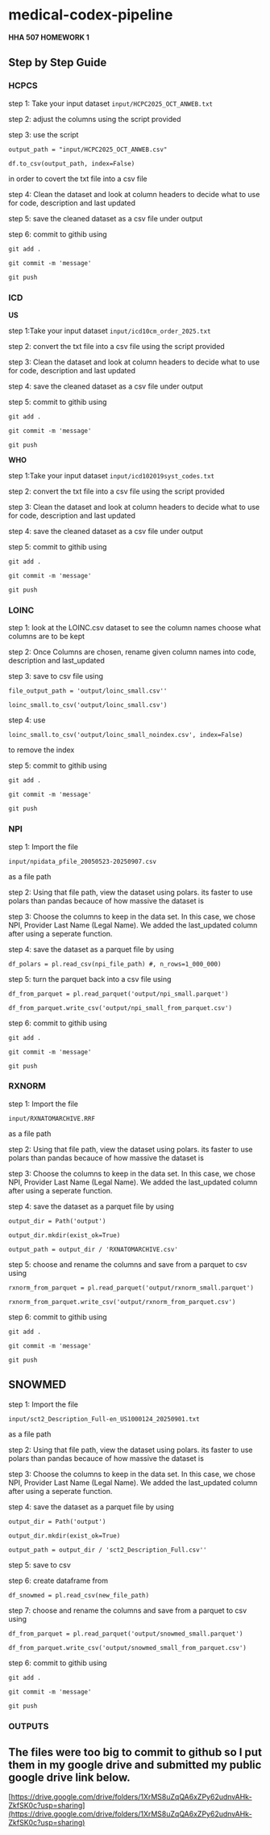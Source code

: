 # medical-codex-pipeline
**HHA 507 HOMEWORK 1**

## Step by Step Guide

### HCPCS
step 1: Take your input dataset `input/HCPC2025_OCT_ANWEB.txt`

step 2: adjust the columns using the script provided

step 3: use the script 

`output_path = "input/HCPC2025_OCT_ANWEB.csv"`

`df.to_csv(output_path, index=False)`

in order to covert the txt file into a csv file

step 4: Clean the dataset and look at column headers to decide what to use for code, description and last updated

step 5: save the cleaned dataset as a csv file under output

step 6: commit to githib using
    
    git add .
    
    git commit -m 'message'
    
    git push

### ICD
**US**

step 1:Take your input dataset `input/icd10cm_order_2025.txt`

step 2: convert the txt file into a csv file using the script provided

step 3: Clean the dataset and look at column headers to decide what to use for code, description and last updated

step 4: save the cleaned dataset as a csv file under output

step 5: commit to githib using

    git add .
    
    git commit -m 'message'
    
    git push

**WHO**

step 1:Take your input dataset `input/icd102019syst_codes.txt`

step 2: convert the txt file into a csv file using the script provided

step 3: Clean the dataset and look at column headers to decide what to use for code, description and last updated

step 4: save the cleaned dataset as a csv file under output

step 5: commit to githib using
    
    git add .
    
    git commit -m 'message'
    
    git push

### LOINC
step 1: look at the LOINC.csv dataset to see the column names choose what columns are to be kept

step 2: Once Columns are chosen, rename given column names into code, description and last_updated

step 3: save to csv file using

`file_output_path = 'output/loinc_small.csv''`

`loinc_small.to_csv('output/loinc_small.csv')`

step 4: use 

`loinc_small.to_csv('output/loinc_small_noindex.csv', index=False)` 

to remove the index

step 5: commit to githib using
    
    git add .
    
    git commit -m 'message'
    
    git push

### NPI
step 1: Import the file 

`input/npidata_pfile_20050523-20250907.csv` 

as a file path

step 2: Using that file path, view the dataset using polars. its faster to use polars than pandas becauce of how massive the dataset is 

step 3: Choose the columns to keep in the data set. In this case, we chose NPI, Provider Last Name (Legal Name). We added the last_updated column after using a seperate function. 

step 4: save the dataset as a parquet file by using 

`df_polars = pl.read_csv(npi_file_path) #, n_rows=1_000_000)`

step 5: turn the parquet back into a csv file using 

`df_from_parquet = pl.read_parquet('output/npi_small.parquet')`

`df_from_parquet.write_csv('output/npi_small_from_parquet.csv')`

step 6: commit to githib using
    
    git add .
    
    git commit -m 'message'
    
    git push

### RXNORM
step 1: Import the file 

`input/RXNATOMARCHIVE.RRF` 

as a file path

step 2: Using that file path, view the dataset using polars. its faster to use polars than pandas becauce of how massive the dataset is 

step 3: Choose the columns to keep in the data set. In this case, we chose NPI, Provider Last Name (Legal Name). We added the last_updated column after using a seperate function. 

step 4: save the dataset as a parquet file by using 

`output_dir = Path('output')`

`output_dir.mkdir(exist_ok=True)`

`output_path = output_dir / 'RXNATOMARCHIVE.csv'`

step 5: choose and rename the columns and save from a parquet to csv using 

`rxnorm_from_parquet = pl.read_parquet('output/rxnorm_small.parquet')`

`rxnorm_from_parquet.write_csv('output/rxnorm_from_parquet.csv')`


step 6: commit to githib using
    
    git add .
    
    git commit -m 'message'
    
    git push

## SNOWMED
step 1: Import the file 

`input/sct2_Description_Full-en_US1000124_20250901.txt` 

as a file path

step 2: Using that file path, view the dataset using polars. its faster to use polars than pandas becauce of how massive the dataset is 

step 3: Choose the columns to keep in the data set. In this case, we chose NPI, Provider Last Name (Legal Name). We added the last_updated column after using a seperate function. 

step 4: save the dataset as a parquet file by using 

`output_dir = Path('output')`

`output_dir.mkdir(exist_ok=True)`

`output_path = output_dir / 'sct2_Description_Full.csv''`

step 5: save to csv

step 6: create dataframe from

`df_snowmed = pl.read_csv(new_file_path)`


step 7: choose and rename the columns and save from a parquet to csv using 

`df_from_parquet = pl.read_parquet('output/snowmed_small.parquet')`

`df_from_parquet.write_csv('output/snowmed_small_from_parquet.csv')`

step 6: commit to githib using
    
    git add .
    
    git commit -m 'message'
    
    git push


### OUTPUTS
## The files were too big to commit to github so I put them in my google drive and submitted my public google drive link below. 

[https://drive.google.com/drive/folders/1XrMS8uZqQA6xZPy62udnvAHk-ZkfSK0c?usp=sharing](https://drive.google.com/drive/folders/1XrMS8uZqQA6xZPy62udnvAHk-ZkfSK0c?usp=sharing)